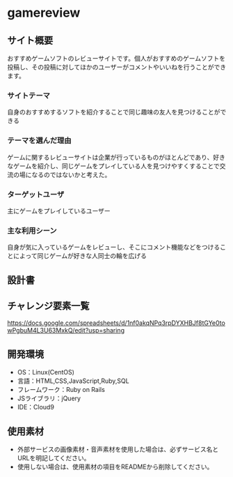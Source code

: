 # gamereview

## サイト概要
おすすめゲームソフトのレビューサイトです。個人がおすすめのゲームソフトを投稿し、その投稿に対してほかのユーザーがコメントやいいねを行うことができます。

### サイトテーマ
自身のおすすめするソフトを紹介することで同じ趣味の友人を見つけることができる

### テーマを選んだ理由
ゲームに関するレビューサイトは企業が行っているものがほとんどであり、好きなゲームを紹介し、同じゲームをプレイしている人を見つけやすくすることで交流の場になるのではないかと考えた。

### ターゲットユーザ
主にゲームをプレイしているユーザー

### 主な利用シーン
自身が気に入っているゲームをレビューし、そこにコメント機能などをつけることによって同じゲームが好きな人同士の輪を広げる

## 設計書


## チャレンジ要素一覧
https://docs.google.com/spreadsheets/d/1nf0akqNPq3rpDYXHBJf8tGYe0towPgbuM4L3U63MxkQ/edit?usp=sharing

## 開発環境
- OS：Linux(CentOS)
- 言語：HTML,CSS,JavaScript,Ruby,SQL
- フレームワーク：Ruby on Rails
- JSライブラリ：jQuery
- IDE：Cloud9

## 使用素材
- 外部サービスの画像素材・音声素材を使用した場合は、必ずサービス名とURLを明記してください。
- 使用しない場合は、使用素材の項目をREADMEから削除してください。